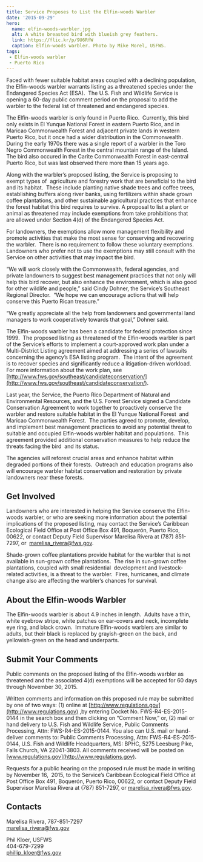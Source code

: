 ```yaml
---
title: Service Proposes to List the Elfin-woods Warbler
date: '2015-09-29'
hero:
  name: elfin-woods-warbler.jpg
  alt: A white breasted bird with blueish grey feathers.
  link: https://flic.kr/p/9U6RfW
  caption: Elfin-woods warbler. Photo by Mike Morel, USFWS.
tags:
 - Elfin-woods warbler
 - Puerto Rico
---
```


Faced with fewer suitable habitat areas coupled with a declining population, the Elfin-woods warbler warrants listing as a threatened species under the Endangered Species Act (ESA).  The U.S. Fish and Wildlife Service is opening a 60-day public comment period on the proposal to add the warbler to the federal list of threatened and endangered species.

The Elfin-woods warbler is only found in Puerto Rico.  Currently, this bird only exists in El Yunque National Forest in eastern Puerto Rico, and in Maricao Commonwealth Forest and adjacent private lands in western Puerto Rico, but it once had a wider distribution in the Commonwealth.  During the early 1970s there was a single report of a warbler in the Toro Negro Commonwealth Forest in the central mountain range of the Island.  The bird also occured in the Carite Commonwealth Forest in east-central Puerto Rico, but was last observed there more than 15 years ago.

Along with the warbler’s proposed listing, the Service is proposing to exempt types of  agriculture and forestry work that are beneficial to the bird and its habitat.  These include planting native shade trees and coffee trees, establishing buffers along river banks, using fertilizers within shade grown coffee plantations, and other sustainable agricultural practices that enhance the forest habitat this bird requires to survive. A proposal to list a plant or animal as threatened may include exemptions from take prohibitions that are allowed under Section 4(d) of the Endangered Species Act.

For landowners, the exemptions allow more management flexibility and promote activities that make the most sense for conserving and recovering the warbler.  There is no requirement to follow these voluntary exemptions.  Landowners who prefer not to use the exemptions may still consult with the Service on other activities that may impact the bird.

“We will work closely with the Commonwealth, federal agencies, and private landowners to suggest best management practices that not only will help this bird recover, but also enhance the environment, which is also good for other wildlife and people,” said Cindy Dohner, the Service’s Southeast Regional Director.  “We hope we can encourage actions that will help conserve this Puerto Rican treasure.” 

“We greatly appreciate all the help from landowners and governmental land managers to work cooperatively towards that goal,” Dohner said.

The Elfin-woods warbler has been a candidate for federal protection since 1999.  The proposed listing as threatened of the Elfin-woods warbler is part of the Service’s efforts to implement a court-approved work plan under a Multi-District Listing agreement aimed at addressing a series of lawsuits concerning the agency’s ESA listing program.  The intent of the agreement is to recover species and significantly reduce a litigation-driven workload.  For more information about the work plan, see [http://www.fws.gov/southeast/candidateconservation/](http://www.fws.gov/southeast/candidateconservation/).

Last year, the Service, the Puerto Rico Department of Natural and Environmental Resources, and the U.S. Forest Service signed a Candidate Conservation Agreement to work together to proactively conserve the warbler and restore suitable habitat in the El Yunque National Forest  and Maricao Commonwealth Forest.  The parties agreed to promote, develop, and implement best management practices to avoid any potential threat to suitable and occupied Elfin-woods warbler habitat and populations.  This agreement provided additional conservation measures to help reduce the threats facing the bird  and its status.

The agencies will reforest crucial areas and enhance habitat within degraded portions of their forests.  Outreach and education programs also will encourage warbler habitat conservation and restoration by private landowners near these forests.

## Get Involved

Landowners who are interested in helping the Service conserve the Elfin-woods warbler, or who are seeking more information about the potential implications of the proposed listing, may contact the Service’s Caribbean Ecological Field Office at Post Office Box 491, Boquerón, Puerto Rico, 00622, or contact Deputy Field Supervisor Marelisa Rivera at (787) 851-7297, or  [marelisa_rivera@fws.gov](mailto:marelisa_rivera@fws.gov).

Shade-grown coffee plantations provide habitat for the warbler that is not available in sun-grown coffee plantations.  The rise in sun-grown coffee plantations, coupled with small residential  development and livestock-related activities, is a threat to the warbler.  Fires, hurricanes, and climate change also are affecting the warbler’s chances for survival.

## About the Elfin-woods Warbler

The Elfin-woods warbler is about 4.9 inches in length.  Adults have a thin, white eyebrow stripe, white patches on ear-covers and neck, incomplete eye ring, and black crown.  Immature Elfin-woods warblers are similar to adults, but their black is replaced by grayish-green on the back, and yellowish-green on the head and underparts.

## Submit Your Comments

Public comments on the proposed listing of the Elfin-woods warbler as threatened and the associated 4(d) exemptions will be accepted for 60 days through November 30, 2015. 

Written comments and information on this proposed rule may be submitted by one of two ways: (1) online at [http://www.regulations.gov](http://www.regulations.gov) ,by entering Docket No. FWS-R4-ES-2015-0144 in the search box and then clicking on “Comment Now,” or, (2) mail or hand delivery to U.S. Fish and Wildlife Service, Public Comments Processing, Attn: FWS-R4-ES-2015-0144\. You also can U.S. mail or hand-deliver comments to: Public Comments Processing, Attn: FWS-R4-ES-2015-0144, U.S. Fish and Wildlife Headquarters, MS: BPHC, 5275 Leesburg Pike, Falls Church, VA 22041-3803\. All comments received will be posted on [www.regulations.gov](http://www.regulations.gov).

Requests for a public hearing on the proposed rule must be made in writing by November 16,  2015, to the Service’s Caribbean Ecological Field Office at Post Office Box 491, Boquerón, Puerto Rico, 00622, or contact Deputy Field Supervisor Marelisa Rivera at (787) 851-7297, or [marelisa_rivera@fws.gov](mailto:marelisa_rivera@fws.gov).

## Contacts

Marelisa Rivera, 787-851-7297  
marelisa_rivera@fws.gov

Phil Kloer, USFWS  
404-679-7299  
[phillip_kloer@fws.gov](mailto:phillip_kloer@fws.gov)
